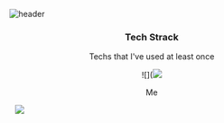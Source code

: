 ![header](https://capsule-render.vercel.app/api?type=shark&color=auto&height=300&section=header&text=Giho%20Nam&fontSize=90)
<h3 align ="center">Tech Strack</h3>
<p align = "center">Techs that I've used at least once </p>

<p align = "center">
![](<img src="https://img.shields.io/badge/Python-3766AB?style=flat-square&logo=Python&logoColor=white")
![](<img src="https://img.shields.io/badge/JavaScript-F7DF1E?style=flat-square&logo=JavaScript&logoColor=black")
![](<img src="https://img.shields.io/badge/aws-232F3E?style=flat-square&logo=Amazon AWS&logoColor=white")
![](<img src="https://img.shields.io/badge/Blazor-512BD4?style=flat-square&logo=Blazor&logoColor=white")
![](<img src="https://img.shields.io/badge/Electron-47848F?style=flat-square&logo=Electron&logoColor=white")</p>


<p align = "center">Me</p>

<a align= "center" href="https://www.instagram.com/lime_s_ho/">
 <img 
        src="http://img.shields.io/badge/Instagram-E4405F?style=flat&logo=Instagram&link=https://www.instagram.com/lime_s_ho/"
        style="height : auto; margin-left : 10px; margin-right : 10px;"/>
</a>


